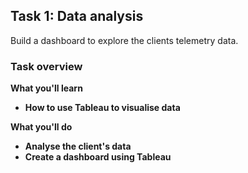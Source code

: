 <h2>Task 1: Data analysis</h2>

Build a dashboard to explore the clients telemetry data.

<h3>Task overview</h3>

<b>What you'll learn<b>

 - How to use Tableau to visualise data

<b>What you'll do</b>

 - Analyse the client's data
 - Create a dashboard using Tableau
